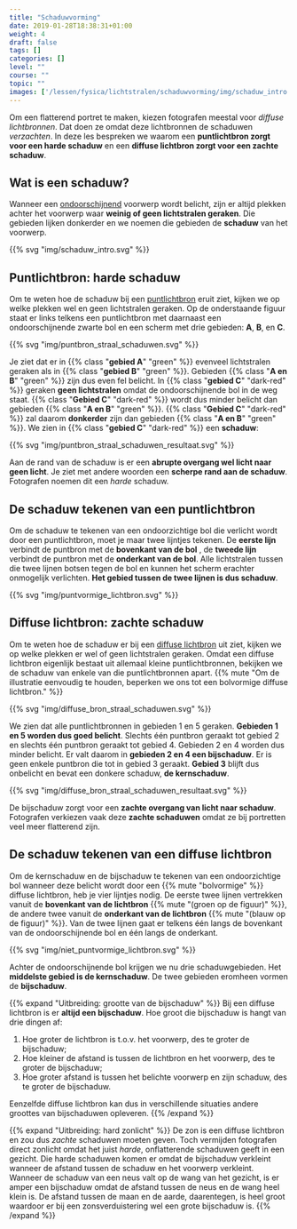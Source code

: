 ```yaml
---
title: "Schaduwvorming"
date: 2019-01-28T18:38:31+01:00
weight: 4
draft: false
tags: []
categories: []
level: ""
course: ""
topic: ""
images: ['/lessen/fysica/lichtstralen/schaduwvorming/img/schaduw_intro.png', '/lessen/fysica/lichtstralen/schaduwvorming/img/puntbron_straal_schaduwen.png', '/lessen/fysica/lichtstralen/schaduwvorming/img/puntbron_straal_schaduwen_resultaat.png', '/lessen/fysica/lichtstralen/schaduwvorming/img/puntvormige_lichtbron.png', '/lessen/fysica/lichtstralen/schaduwvorming/img/diffuse_bron_straal_schaduwen.png', '/lessen/fysica/lichtstralen/schaduwvorming/img/diffuse_bron_straal_schaduwen_resultaat.png', '/lessen/fysica/lichtstralen/schaduwvorming/img/niet_puntvormige_lichtbron.png']
---
```

Om een flatterend portret te maken, kiezen fotografen meestal voor *diffuse
lichtbronnen*. Dat doen ze omdat deze lichtbronnen de schaduwen *verzachten*.
In deze les bespreken we waarom een **puntlichtbron zorgt voor een harde
schaduw** en een **diffuse lichtbron zorgt voor een zachte schaduw**.

## Wat is een schaduw?
Wanneer een [ondoorschijnend](../absorberen_reflecteren_doorlaten#licht-doorlaten)
voorwerp wordt belicht, zijn er altijd plekken achter
het voorwerp waar **weinig of geen lichtstralen geraken**. Die gebieden lijken
donkerder en we noemen die gebieden de **schaduw** van het voorwerp.

{{% svg "img/schaduw_intro.svg" %}}

## Puntlichtbron: harde schaduw
Om te weten hoe de schaduw bij een
[puntlichtbron](../lichtbronnen#puntvormige-en-diffuse-lichtbronnen) eruit
ziet, kijken we op welke plekken wel en geen lichtstralen geraken. Op de
onderstaande figuur staat er links telkens een puntlichtbron met daarnaast een
ondoorschijnende zwarte bol en een scherm met drie gebieden: **A**, **B**, en
**C**.

{{% svg "img/puntbron_straal_schaduwen.svg" %}}

Je ziet dat er in {{% class "**gebied A**" "green" %}} evenveel lichtstralen
geraken als in {{% class "**gebied B**" "green" %}}. Gebieden {{% class "**A en B**" "green" %}} zijn dus even fel belicht. In
{{% class "**gebied C**" "dark-red" %}} geraken **geen lichtstralen** omdat de
ondoorschijnende bol in de weg staat.
{{% class "**Gebied C**" "dark-red" %}} wordt dus minder belicht dan gebieden
{{% class "**A en B**" "green" %}}. {{% class "**Gebied C**" "dark-red" %}} zal
daarom **donkerder** zijn dan gebieden
{{% class "**A en B**" "green" %}}. We zien in
{{% class "**gebied C**" "dark-red" %}} een **schaduw**:

{{% svg "img/puntbron_straal_schaduwen_resultaat.svg" %}}

Aan de rand van de schaduw is er een **abrupte overgang wel licht naar geen
licht**. Je ziet met andere woorden een **scherpe rand aan de schaduw**.
Fotografen noemen dit een *harde* schaduw.

## De schaduw tekenen van een puntlichtbron
Om de schaduw te tekenen van een ondoorzichtige bol die verlicht wordt door een
puntlichtbron, moet je maar twee lijntjes tekenen. De **eerste lijn** verbindt
de puntbron met de **bovenkant van de bol** , de **tweede lijn** verbindt de
puntbron met de **onderkant van de bol**. Alle lichtstralen tussen die twee
lijnen botsen tegen de bol en kunnen het scherm erachter onmogelijk verlichten.
**Het gebied tussen de twee lijnen is dus schaduw**.

{{% svg "img/puntvormige_lichtbron.svg" %}}

## Diffuse lichtbron: zachte schaduw
Om te weten hoe de schaduw er bij een
[diffuse lichtbron](../lichtbronnen#puntvormige-en-diffuse-lichtbronnen)
uit ziet, kijken we op welke plekken er wel of geen lichtstralen geraken.
Omdat een diffuse lichtbron eigenlijk bestaat uit allemaal
kleine puntlichtbronnen, bekijken we de schaduw van enkele van die
puntlichtbronnen apart.
{{% mute "Om de illustratie eenvoudig te houden, beperken we ons tot een bolvormige diffuse lichtbron." %}}

{{% svg "img/diffuse_bron_straal_schaduwen.svg" %}}

We zien dat alle puntlichtbronnen in gebieden 1 en 5 geraken. **Gebieden 1 en 5
worden dus goed belicht**.
Slechts één puntbron geraakt tot gebied 2
en slechts één puntbron geraakt tot gebied 4.
Gebieden 2 en 4 worden dus minder belicht. Er valt daarom in **gebieden 2 en 4
een bijschaduw**. Er is geen enkele puntbron die tot in gebied 3 geraakt.
**Gebied 3** blijft dus onbelicht en bevat een donkere schaduw, **de kernschaduw**.

{{% svg "img/diffuse_bron_straal_schaduwen_resultaat.svg" %}}

De bijschaduw zorgt voor een **zachte overgang van licht naar schaduw**.
Fotografen verkiezen vaak deze **zachte schaduwen** omdat ze bij portretten
veel meer flatterend zijn.

## De schaduw tekenen van een diffuse lichtbron
Om de kernschaduw en de bijschaduw te tekenen van een ondoorzichtige bol
wanneer deze belicht wordt door een {{% mute "bolvormige" %}} diffuse
lichtbron, heb je vier lijntjes nodig. De eerste twee lijnen vertrekken vanuit
de **bovenkant van de lichtbron** {{% mute "(groen op de figuur)" %}}, de andere
twee vanuit de **onderkant van de lichtbron** {{% mute "(blauw op de figuur)" %}}.
Van de twee lijnen gaat er telkens één langs de bovenkant van de
ondoorschijnende bol en één langs de onderkant.

{{% svg "img/niet_puntvormige_lichtbron.svg" %}}

Achter de ondoorschijnende bol krijgen we nu drie schaduwgebieden. Het **middelste
gebied is de kernschaduw**. De twee gebieden eromheen vormen de **bijschaduw**.

{{% expand "Uitbreiding: grootte van de bijschaduw" %}}
Bij een diffuse lichtbron is er **altijd een bijschaduw**. Hoe groot die bijschaduw is hangt van drie dingen af:

1. Hoe groter de lichtbron is t.o.v. het voorwerp, des te groter de bijschaduw;
2. Hoe kleiner de afstand is tussen de lichtbron en het voorwerp, des te groter de bijschaduw;
3. Hoe groter afstand is tussen het belichte voorwerp en zijn schaduw, des te groter de bijschaduw.

Eenzelfde diffuse lichtbron kan dus in verschillende situaties andere groottes
van bijschaduwen opleveren.
{{% /expand %}}

{{% expand "Uitbreiding: hard zonlicht" %}}
De zon is een diffuse lichtbron en zou dus *zachte* schaduwen moeten geven.
Toch vermijden fotografen direct zonlicht omdat het juist *harde*,
onflatterende schaduwen geeft in een gezicht. Die harde schaduwen komen er
omdat de bijschaduw verkleint wanneer de afstand tussen de schaduw en het
voorwerp verkleint. Wanneer de schaduw van een neus valt op de wang van het
gezicht, is er amper een bijschaduw omdat de afstand tussen de neus en de wang
heel klein is. De afstand tussen de maan en de aarde, daarentegen, is heel groot
waardoor er bij een zonsverduistering wel een grote bijschaduw is.
{{% /expand %}}
